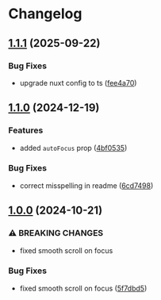 # Changelog

## [1.1.1](https://github.com/limbo-works/Limbo.Nuxt.SwiperWrap/compare/v1.1.0...v1.1.1) (2025-09-22)


### Bug Fixes

* upgrade nuxt config to ts ([fee4a70](https://github.com/limbo-works/Limbo.Nuxt.SwiperWrap/commit/fee4a705b301e370a4eefdcc5dcdcf51a931d14c))

## [1.1.0](https://github.com/limbo-works/Limbo.Nuxt.SwiperWrap/compare/v1.0.0...v1.1.0) (2024-12-19)


### Features

* added `autoFocus` prop ([4bf0535](https://github.com/limbo-works/Limbo.Nuxt.SwiperWrap/commit/4bf0535cb35e810bbe8eb94be91c0248f76a673c))


### Bug Fixes

* correct misspelling in readme ([6cd7498](https://github.com/limbo-works/Limbo.Nuxt.SwiperWrap/commit/6cd749867705a3f8d2319a9807f6e4aeafb2262f))

## [1.0.0](https://github.com/limbo-works/Limbo.Nuxt.SwiperWrap/compare/0.0.3...v1.0.0) (2024-10-21)


### ⚠ BREAKING CHANGES

* fixed smooth scroll on focus

### Bug Fixes

* fixed smooth scroll on focus ([5f7dbd5](https://github.com/limbo-works/Limbo.Nuxt.SwiperWrap/commit/5f7dbd54ea2f85f5a570f2fa407de6672960c519))
